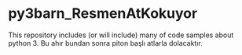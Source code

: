 # py3barn_ResmenAtKokuyor

This repository includes (or will include) many of code samples about python 3.
Bu ahır bundan sonra piton başlı atlarla dolacaktır.
